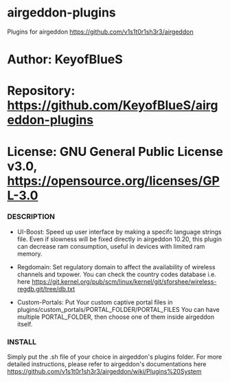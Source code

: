 # airgeddon-plugins
Plugins for airgeddon https://github.com/v1s1t0r1sh3r3/airgeddon

# Author:     KeyofBlueS
# Repository: https://github.com/KeyofBlueS/airgeddon-plugins
# License:    GNU General Public License v3.0, https://opensource.org/licenses/GPL-3.0

### DESCRIPTION

- UI-Boost:
Speed up user interface by making a specifc language strings file.
Even if slowness will be fixed directly in airgeddon 10.20, this plugin can decrease ram consumption, useful in devices with limited ram memory.

- Regdomain:
Set regulatory domain to affect the availability of wireless channels and txpower.
You can check the country codes database i.e. here https://git.kernel.org/pub/scm/linux/kernel/git/sforshee/wireless-regdb.git/tree/db.txt

- Custom-Portals:
Put Your custom captive portal files in plugins/custom_portals/PORTAL_FOLDER/PORTAL_FILES
You can have multiple PORTAL_FOLDER, then choose one of them inside airgeddon itself.

### INSTALL
Simply put the .sh file of your choice in airgeddon's plugins folder.
For more detailed instructions, please refer to airgeddon's documentations here https://github.com/v1s1t0r1sh3r3/airgeddon/wiki/Plugins%20System
